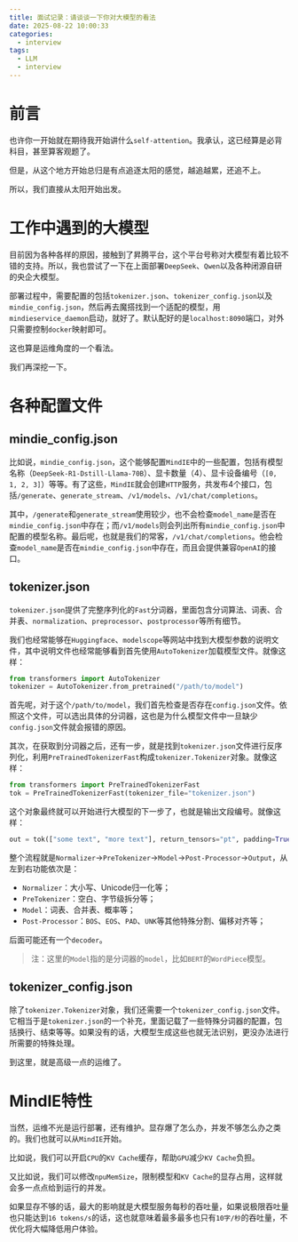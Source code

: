 ```yaml
---
title: 面试记录：请谈谈一下你对大模型的看法
date: 2025-08-22 10:00:33
categories:
  - interview
tags:
  - LLM
  - interview
---
```


# 前言

也许你一开始就在期待我开始讲什么`self-attention`。我承认，这已经算是必背科目，甚至算客观题了。

但是，从这个地方开始总归是有点追逐太阳的感觉，越追越累，还追不上。

所以，我们直接从太阳开始出发。

<!-- more -->

# 工作中遇到的大模型

目前因为各种各样的原因，接触到了昇腾平台，这个平台号称对大模型有着比较不错的支持。所以，我也尝试了一下在上面部署`DeepSeek`、`Qwen`以及各种闭源自研的央企大模型。

部署过程中，需要配置的包括`tokenizer.json`、`tokenizer_config.json`以及`mindie_config.json`，然后再去魔搭找到一个适配的模型，用`mindieservice_daemon`启动，就好了。默认配好的是`localhost:8090`端口，对外只需要控制`docker`映射即可。

这也算是运维角度的一个看法。

我们再深挖一下。

# 各种配置文件

## mindie_config.json

比如说，`mindie_config.json`，这个能够配置`MindIE`中的一些配置，包括有模型名称（`DeepSeek-R1-Dstill-Llama-70B`）、显卡数量（$4$）、显卡设备编号（`[0, 1, 2, 3]`）等等。有了这些，`MindIE`就会创建`HTTP`服务，共发布$4$个接口，包括`/generate`、`generate_stream`、`/v1/models`、`/v1/chat/completions`。

其中，`/generate`和`generate_stream`使用较少，也不会检查`model_name`是否在`mindie_config.json`中存在；而`/v1/models`则会列出所有`mindie_config.json`中配置的模型名称。最后呢，也就是我们的常客，`/v1/chat/completions`。他会检查`model_name`是否在`mindie_config.json`中存在，而且会提供兼容`OpenAI`的接口。

## tokenizer.json

`tokenizer.json`提供了完整序列化的`Fast`分词器，里面包含分词算法、词表、合并表、`normalization`、`preprocessor`、`postprocessor`等所有细节。

我们也经常能够在`Huggingface`、`modelscope`等网站中找到大模型参数的说明文件，其中说明文件也经常能够看到首先使用`AutoTokenizer`加载模型文件。就像这样：

```python
from transformers import AutoTokenizer
tokenizer = AutoTokenizer.from_pretrained("/path/to/model")
```

首先呢，对于这个`/path/to/model`，我们首先检查是否存在`config.json`文件。依照这个文件，可以选出具体的分词器，这也是为什么模型文件中一旦缺少`config.json`文件就会报错的原因。

其次，在获取到分词器之后，还有一步，就是找到`tokenizer.json`文件进行反序列化，利用`PreTrainedTokenizerFast`构成`tokenizer.Tokenizer`对象。就像这样：

```python
from transformers import PreTrainedTokenizerFast
tok = PreTrainedTokenizerFast(tokenizer_file="tokenizer.json")
```

这个对象最终就可以开始进行大模型的下一步了，也就是输出文段编号。就像这样：

```python
out = tok(["some text", "more text"], return_tensors="pt", padding=True, truncation=True)
```

整个流程就是`Normalizer`->`PreTokenizer`->`Model`->`Post-Processor`->`Output`，从左到右功能依次是：

- `Normalizer`：大小写、Unicode归一化等；
- `PreTokenizer`：空白、字节级拆分等；
- `Model`：词表、合并表、概率等；
- `Post-Processor`：`BOS`、`EOS`、`PAD`、`UNK`等其他特殊分割、偏移对齐等；

后面可能还有一个`decoder`。

> 注：这里的`Model`指的是分词器的`model`，比如`BERT`的`WordPiece`模型。

## tokenizer_config.json

除了`tokenizer.Tokenizer`对象，我们还需要一个`tokenizer_config.json`文件。它相当于是`tokenizer.json`的一个补充，里面记载了一些特殊分词器的配置，包括换行、结束等等。如果没有的话，大模型生成这些也就无法识别，更没办法进行所需要的特殊处理。

到这里，就是高级一点的运维了。

# MindIE特性

当然，运维不光是运行部署，还有维护。显存爆了怎么办，并发不够怎么办之类的。我们也就可以从`MindIE`开始。

比如说，我们可以开启`CPU`的`KV Cache`缓存，帮助`GPU`减少`KV Cache`负担。

又比如说，我们可以修改`npuMemSize`，限制模型和`KV Cache`的显存占用，这样就会多一点点给到运行的并发。

如果显存不够的话，最大的影响就是大模型服务每秒的吞吐量，如果说极限吞吐量也只能达到`16 tokens/s`的话，这也就意味着最多最多也只有`10字/秒`的吞吐量，不优化将大幅降低用户体验。